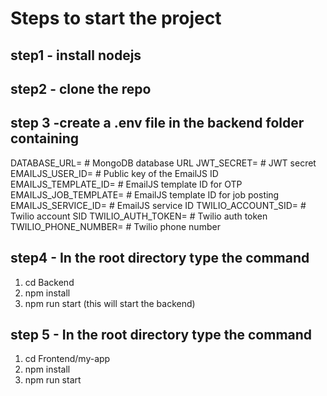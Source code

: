 # Steps to start the project
## step1 - install nodejs 
## step2 - clone the repo 
## step 3 -create a .env file in the backend folder containing

DATABASE_URL=<your-database-url>  # MongoDB database URL
JWT_SECRET=<your-jwt-secret>  # JWT secret
EMAILJS_USER_ID=<your-emailjs-user-id>  # Public key of the EmailJS ID
EMAILJS_TEMPLATE_ID=<your-emailjs-template-id-for-otp>  # EmailJS template ID for OTP
EMAILJS_JOB_TEMPLATE=<your-emailjs-template-id-for-job-posting>  # EmailJS template ID for job posting
EMAILJS_SERVICE_ID=<your-emailjs-service-id>  # EmailJS service ID
TWILIO_ACCOUNT_SID=<your-twilio-account-sid>  # Twilio account SID
TWILIO_AUTH_TOKEN=<your-twilio-auth-token>  # Twilio auth token
TWILIO_PHONE_NUMBER=<your-twilio-phone-number>  # Twilio phone number


## step4 - In the root directory type the command 
1. cd Backend
2. npm install
3. npm run start
   (this will start the backend)
## step 5 - In the root directory type the command
1. cd Frontend/my-app
2. npm install
3. npm run start
